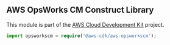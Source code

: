 ## AWS OpsWorks CM Construct Library

This module is part of the [AWS Cloud Development Kit](https://github.com/awslabs/aws-cdk) project.

```ts
import opsworkscm = require('@aws-cdk/aws-opsworkscm');
```
